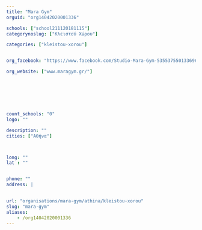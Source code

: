```yaml
---
title: "Mara Gym"
orguid: "org14042020001336"

schools: ["school211120181115"]
categorynoslug: ["Κλειστού Χώρου"]

categories: ["kleistou-xorou"]


org_facebook: "https://www.facebook.com/Studio-Mara-Gym-535537550133696/"

org_website: ["www.maragym.gr/"]







count_schools: "0"
logo: ""

description: ""
cities: ["Αθήνα"]



long: ""
lat : ""


phone: ""
address: |
    

url: "organisations/mara-gym/athina/kleistou-xorou"
slug: "mara-gym"
aliases:
    - /org14042020001336
---
```



